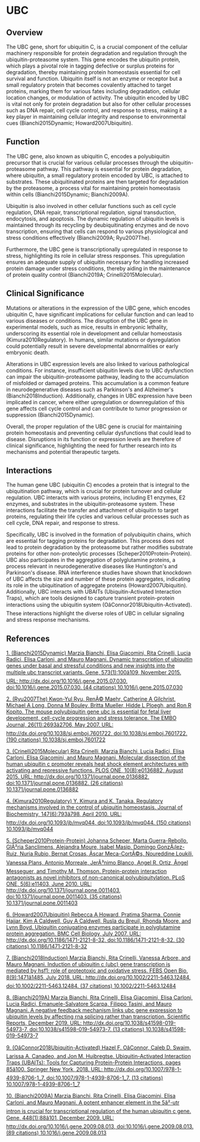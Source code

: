 # UBC

## Overview
The UBC gene, short for ubiquitin C, is a crucial component of the cellular machinery responsible for protein degradation and regulation through the ubiquitin-proteasome system. This gene encodes the ubiquitin protein, which plays a pivotal role in tagging defective or surplus proteins for degradation, thereby maintaining protein homeostasis essential for cell survival and function. Ubiquitin itself is not an enzyme or receptor but a small regulatory protein that becomes covalently attached to target proteins, marking them for various fates including degradation, cellular location changes, or modulation of activity. The ubiquitin encoded by UBC is vital not only for protein degradation but also for other cellular processes such as DNA repair, cell cycle control, and response to stress, making it a key player in maintaining cellular integrity and response to environmental cues (Bianchi2015Dynamic; Howard2007Ubiquitin).

## Function
The UBC gene, also known as ubiquitin C, encodes a polyubiquitin precursor that is crucial for various cellular processes through the ubiquitin-proteasome pathway. This pathway is essential for protein degradation, where ubiquitin, a small regulatory protein encoded by UBC, is attached to substrates. These ubiquitinated proteins are then targeted for degradation by the proteasome, a process vital for maintaining protein homeostasis within cells (Bianchi2015Dynamic; Bianchi2009A).

Ubiquitin is also involved in other cellular functions such as cell cycle regulation, DNA repair, transcriptional regulation, signal transduction, endocytosis, and apoptosis. The dynamic regulation of ubiquitin levels is maintained through its recycling by deubiquitinating enzymes and de novo transcription, ensuring that cells can respond to various physiological and stress conditions effectively (Bianchi2009A; Ryu2007The).

Furthermore, the UBC gene is transcriptionally upregulated in response to stress, highlighting its role in cellular stress responses. This upregulation ensures an adequate supply of ubiquitin necessary for handling increased protein damage under stress conditions, thereby aiding in the maintenance of protein quality control (Bianchi2019A; Crinelli2015Molecular).

## Clinical Significance
Mutations or alterations in the expression of the UBC gene, which encodes ubiquitin C, have significant implications for cellular function and can lead to various diseases or conditions. The disruption of the UBC gene in experimental models, such as mice, results in embryonic lethality, underscoring its essential role in development and cellular homeostasis (Kimura2010Regulatory). In humans, similar mutations or dysregulation could potentially result in severe developmental abnormalities or early embryonic death.

Alterations in UBC expression levels are also linked to various pathological conditions. For instance, insufficient ubiquitin levels due to UBC dysfunction can impair the ubiquitin-proteasome pathway, leading to the accumulation of misfolded or damaged proteins. This accumulation is a common feature in neurodegenerative diseases such as Parkinson's and Alzheimer's (Bianchi2018Induction). Additionally, changes in UBC expression have been implicated in cancer, where either upregulation or downregulation of this gene affects cell cycle control and can contribute to tumor progression or suppression (Bianchi2015Dynamic).

Overall, the proper regulation of the UBC gene is crucial for maintaining protein homeostasis and preventing cellular dysfunctions that could lead to disease. Disruptions in its function or expression levels are therefore of clinical significance, highlighting the need for further research into its mechanisms and potential therapeutic targets.

## Interactions
The human gene UBC (ubiquitin C) encodes a protein that is integral to the ubiquitination pathway, which is crucial for protein turnover and cellular regulation. UBC interacts with various proteins, including E1 enzymes, E2 enzymes, and substrates in the ubiquitin-proteasome system. These interactions facilitate the transfer and attachment of ubiquitin to target proteins, regulating their life cycles and various cellular processes such as cell cycle, DNA repair, and response to stress.

Specifically, UBC is involved in the formation of polyubiquitin chains, which are essential for tagging proteins for degradation. This process does not lead to protein degradation by the proteasome but rather modifies substrate proteins for other non-proteolytic processes (Scheper2010Protein-Protein). UBC also participates in the aggregation of polyglutamine proteins, a process relevant in neurodegenerative diseases like Huntington's and Parkinson's disease. RNA interference studies have shown that knockdown of UBC affects the size and number of these protein aggregates, indicating its role in the ubiquitination of aggregate proteins (Howard2007Ubiquitin). Additionally, UBC interacts with UBAITs (Ubiquitin-Activated Interaction Traps), which are tools designed to capture transient protein-protein interactions using the ubiquitin system (OâConnor2018Ubiquitin-Activated). These interactions highlight the diverse roles of UBC in cellular signaling and stress response mechanisms.


## References


[1. (Bianchi2015Dynamic) Marzia Bianchi, Elisa Giacomini, Rita Crinelli, Lucia Radici, Elisa Carloni, and Mauro Magnani. Dynamic transcription of ubiquitin genes under basal and stressful conditions and new insights into the multiple ubc transcript variants. Gene, 573(1):100â109, November 2015. URL: http://dx.doi.org/10.1016/j.gene.2015.07.030, doi:10.1016/j.gene.2015.07.030. (44 citations) 10.1016/j.gene.2015.07.030](https://doi.org/10.1016/j.gene.2015.07.030)

[2. (Ryu2007The) Kwon-Yul Ryu, RenÃ© Maehr, Catherine A Gilchrist, Michael A Long, Donna M Bouley, Britta Mueller, Hidde L Ploegh, and Ron R Kopito. The mouse polyubiquitin gene ubc is essential for fetal liver development, cell-cycle progression and stress tolerance. The EMBO Journal, 26(11):2693â2706, May 2007. URL: http://dx.doi.org/10.1038/sj.emboj.7601722, doi:10.1038/sj.emboj.7601722. (190 citations) 10.1038/sj.emboj.7601722](https://doi.org/10.1038/sj.emboj.7601722)

[3. (Crinelli2015Molecular) Rita Crinelli, Marzia Bianchi, Lucia Radici, Elisa Carloni, Elisa Giacomini, and Mauro Magnani. Molecular dissection of the human ubiquitin c promoter reveals heat shock element architectures with activating and repressive functions. PLOS ONE, 10(8):e0136882, August 2015. URL: http://dx.doi.org/10.1371/journal.pone.0136882, doi:10.1371/journal.pone.0136882. (26 citations) 10.1371/journal.pone.0136882](https://doi.org/10.1371/journal.pone.0136882)

[4. (Kimura2010Regulatory) Y. Kimura and K. Tanaka. Regulatory mechanisms involved in the control of ubiquitin homeostasis. Journal of Biochemistry, 147(6):793â798, April 2010. URL: http://dx.doi.org/10.1093/jb/mvq044, doi:10.1093/jb/mvq044. (150 citations) 10.1093/jb/mvq044](https://doi.org/10.1093/jb/mvq044)

[5. (Scheper2010Protein-Protein) Johanna Scheper, Marta Guerra-Rebollo, GlÃ²ria Sanclimens, Alejandra Moure, Isabel Masip, Domingo GonzÃ¡lez-Ruiz, Nuria Rubio, Bernat Crosas, Ãscar Meca-CortÃ©s, Noureddine Loukili, Vanessa Plans, Antonio Morreale, JerÃ³nimo Blanco, Angel R. Ortiz, Ãngel Messeguer, and Timothy M. Thomson. Protein-protein interaction antagonists as novel inhibitors of non-canonical polyubiquitylation. PLoS ONE, 5(6):e11403, June 2010. URL: http://dx.doi.org/10.1371/journal.pone.0011403, doi:10.1371/journal.pone.0011403. (35 citations) 10.1371/journal.pone.0011403](https://doi.org/10.1371/journal.pone.0011403)

[6. (Howard2007Ubiquitin) Rebecca A Howard, Pratima Sharma, Connie Hajjar, Kim A Caldwell, Guy A Caldwell, Rusla du Breuil, Rhonda Moore, and Lynn Boyd. Ubiquitin conjugating enzymes participate in polyglutamine protein aggregation. BMC Cell Biology, July 2007. URL: http://dx.doi.org/10.1186/1471-2121-8-32, doi:10.1186/1471-2121-8-32. (30 citations) 10.1186/1471-2121-8-32](https://doi.org/10.1186/1471-2121-8-32)

[7. (Bianchi2018Induction) Marzia Bianchi, Rita Crinelli, Vanessa Arbore, and Mauro Magnani. Induction of ubiquitin c (<scp>ubc</scp>) gene transcription is mediated by <scp>hsf</scp>1: role of proteotoxic and oxidative stress. FEBS Open Bio, 8(9):1471â1485, July 2018. URL: http://dx.doi.org/10.1002/2211-5463.12484, doi:10.1002/2211-5463.12484. (37 citations) 10.1002/2211-5463.12484](https://doi.org/10.1002/2211-5463.12484)

[8. (Bianchi2019A) Marzia Bianchi, Rita Crinelli, Elisa Giacomini, Elisa Carloni, Lucia Radici, Emanuele-Salvatore Scarpa, Filippo Tasini, and Mauro Magnani. A negative feedback mechanism links ubc gene expression to ubiquitin levels by affecting rna splicing rather than transcription. Scientific Reports, December 2019. URL: http://dx.doi.org/10.1038/s41598-019-54973-7, doi:10.1038/s41598-019-54973-7. (13 citations) 10.1038/s41598-019-54973-7](https://doi.org/10.1038/s41598-019-54973-7)

[9. (OâConnor2018Ubiquitin-Activated) Hazel F. OâConnor, Caleb D. Swaim, Larissa A. Canadeo, and Jon M. Huibregtse. Ubiquitin-Activated Interaction Traps (UBAITs): Tools for Capturing Protein-Protein Interactions, pages 85â100. Springer New York, 2018. URL: http://dx.doi.org/10.1007/978-1-4939-8706-1_7, doi:10.1007/978-1-4939-8706-1_7. (13 citations) 10.1007/978-1-4939-8706-1_7](https://doi.org/10.1007/978-1-4939-8706-1_7)

[10. (Bianchi2009A) Marzia Bianchi, Rita Crinelli, Elisa Giacomini, Elisa Carloni, and Mauro Magnani. A potent enhancer element in the 5â²-utr intron is crucial for transcriptional regulation of the human ubiquitin c gene. Gene, 448(1):88â101, December 2009. URL: http://dx.doi.org/10.1016/j.gene.2009.08.013, doi:10.1016/j.gene.2009.08.013. (89 citations) 10.1016/j.gene.2009.08.013](https://doi.org/10.1016/j.gene.2009.08.013)